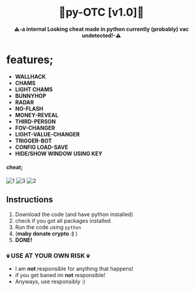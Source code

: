 <div align=center>
  
  # 💎py-OTC [v1.0]💎
  
  **⚠️-a internal Looking cheat made in python currently (probably) vac undetected!-⚠️** 
  
</div>

# features;
 - **WALLHACK**
 - **CHAMS**
 - **LIGHT CHAMS**
 - **BUNNYHOP**
 - **RADAR**
 - **NO-FLASH**
 - **MONEY-REVEAL**
 - **THIRD-PERSON**
 - **FOV-CHANGER**
 - **LIGHT-VALUE-CHANGER**
 - **TRIGGER-BOT**  
 - **CONFIG LOAD-SAVE**
 - **HIDE/SHOW WINDOW USING KEY**

#### cheat;
![1](https://user-images.githubusercontent.com/81589649/170881153-bcc8a48f-a8f9-4650-be2b-e8db9491b95e.png)
![3](https://user-images.githubusercontent.com/81589649/170881232-b4641dc4-62c1-4ab8-a206-336c0fb40e4c.png)
![2](https://user-images.githubusercontent.com/81589649/170881288-38677eb9-7a0e-46ca-9793-0ece33991b8d.png)

## Instructions
1. Download the code (and have python installed)
2. check if you got all packages installed
3. Run the code using `python`
5. (**maby donate crypto :)** )
6. **DONE!**

### 💀 USE AT YOUR OWN RISK 💀
- I am **not** responsible for anything that happens!
- if you get baned im **not** responsible!
- Anyways, use responsibly :)
 
